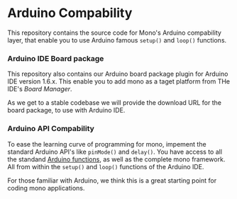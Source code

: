 # Arduino Compability
This repository contains the source code for Mono's Arduino compability layer, 
that enable you to use Arduino famous `setup()` and `loop()` functions.

### Arduino IDE Board package
This repository also contains our Arduino board package plugin for Arduino IDE version 1.6.x. 
This enable you to add mono as a taget platform from THe IDE's *Board Manager*.

As we get to a stable codebase we will provide the download URL for the board package, to use with Arduino IDE.

### Arduino API Compability
To ease the learning curve of programming for mono, impement the standard Arduino API's like `pinMode()` and `delay()`.
You have access to all the standand [Arduino functions](https://www.arduino.cc/en/Reference/HomePage), as well as the complete mono framework.
All from within the `setup()` and `loop()` functions of the Arduino IDE.

For those familiar with Arduino, we think this is a great starting point for coding mono applications.

